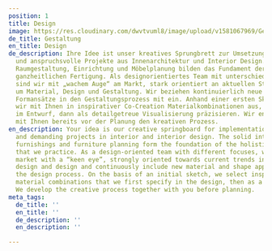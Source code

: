 ```yaml
---
position: 1
title: Design
image: https://res.cloudinary.com/dwvtvuml8/image/upload/v1581067969/Gestaltung-Design-Materialien_web_xzs6ue.jpg
de_title: Gestaltung
en_title: Design
de_description: Ihre Idee ist unser kreatives Sprungbrett zur Umsetzung für unkonventionelle
  und anspruchsvolle Projekte aus Innenarchitektur und Interior Design. Die solide
  Raumgestaltung, Einrichtung und Möbelplanung bilden das Fundament der von uns gelebten,
  ganzheitlichen Fertigung. Als designorientiertes Team mit unterschiedlichen Schwerpunkten
  sind wir mit „wachem Auge“ am Markt, stark orientiert an aktuellen Strömungen rund
  um Material, Design und Gestaltung. Wir beziehen kontinuierlich neue Material- und
  Formansätze in den Gestaltungsprozess mit ein. Anhand einer ersten Skizze wählen
  wir mit Ihnen in inspirativer Co-Creation Materialkombinationen aus, die wir zunächst
  im Entwurf, dann als detailgetreue Visualisierung präzisieren. Wir entwickeln gemeinsam
  mit Ihnen bereits vor der Planung den kreativen Prozess.
en_description: Your idea is our creative springboard for implementation for unconventional
  and demanding projects in interior and interior design. The solid interior design,
  furnishings and furniture planning form the foundation of the holistic production
  that we practice. As a design-oriented team with different focuses, we are on the
  market with a “keen eye”, strongly oriented towards current trends in material,
  design and design and continuously include new material and shape approaches in
  the design process. On the basis of an initial sketch, we select inspiring co-creation
  material combinations that we first specify in the design, then as a detailed visualization.
  We develop the creative process together with you before planning.
meta_tags:
  de_title: ''
  en_title: ''
  de_description: ''
  en_description: ''

---
```


